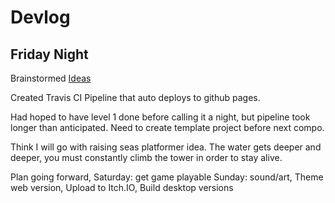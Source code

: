# Devlog

## Friday Night

Brainstormed [Ideas](Ideas.md)

Created Travis CI Pipeline that auto deploys to github pages.

Had hoped to have level 1 done before calling it a night, but pipeline took
longer than anticipated. Need to create template project before next compo.

Think I will go with raising seas platformer idea. The water gets deeper and
deeper, you must constantly climb the tower in order to stay alive.

Plan going forward,
Saturday: get game playable
Sunday: sound/art, Theme web version, Upload to Itch.IO, Build desktop versions
